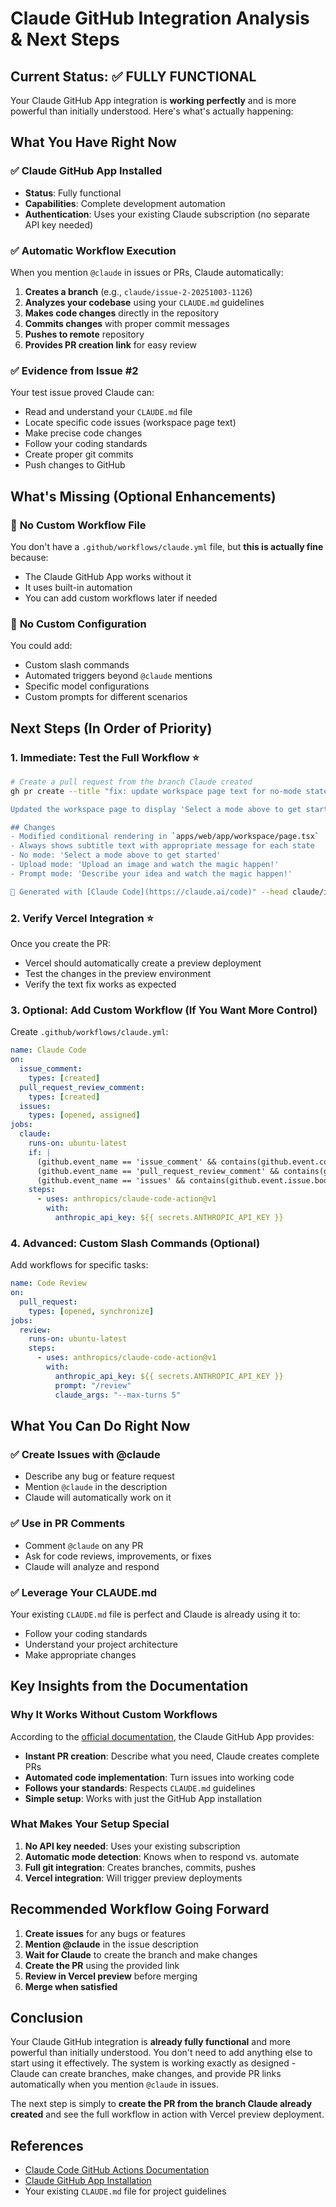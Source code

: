 # Claude GitHub Integration Analysis & Next Steps

## Current Status: ✅ **FULLY FUNCTIONAL**

Your Claude GitHub App integration is **working perfectly** and is more powerful than initially understood. Here's what's actually happening:

## What You Have Right Now

### ✅ **Claude GitHub App Installed**
- **Status**: Fully functional
- **Capabilities**: Complete development automation
- **Authentication**: Uses your existing Claude subscription (no separate API key needed)

### ✅ **Automatic Workflow Execution**
When you mention `@claude` in issues or PRs, Claude automatically:
1. **Creates a branch** (e.g., `claude/issue-2-20251003-1126`)
2. **Analyzes your codebase** using your `CLAUDE.md` guidelines
3. **Makes code changes** directly in the repository
4. **Commits changes** with proper commit messages
5. **Pushes to remote** repository
6. **Provides PR creation link** for easy review

### ✅ **Evidence from Issue #2**
Your test issue proved Claude can:
- Read and understand your `CLAUDE.md` file
- Locate specific code issues (workspace page text)
- Make precise code changes
- Follow your coding standards
- Create proper git commits
- Push changes to GitHub

## What's Missing (Optional Enhancements)

### 🔧 **No Custom Workflow File**
You don't have a `.github/workflows/claude.yml` file, but **this is actually fine** because:
- The Claude GitHub App works without it
- It uses built-in automation
- You can add custom workflows later if needed

### 🔧 **No Custom Configuration**
You could add:
- Custom slash commands
- Automated triggers beyond `@claude` mentions
- Specific model configurations
- Custom prompts for different scenarios

## Next Steps (In Order of Priority)

### 1. **Immediate: Test the Full Workflow** ⭐
```bash
# Create a pull request from the branch Claude created
gh pr create --title "fix: update workspace page text for no-mode state" --body "Fixes #2

Updated the workspace page to display 'Select a mode above to get started' when no mode is selected, instead of showing no text.

## Changes
- Modified conditional rendering in `apps/web/app/workspace/page.tsx`
- Always shows subtitle text with appropriate message for each state
- No mode: 'Select a mode above to get started'
- Upload mode: 'Upload an image and watch the magic happen!'
- Prompt mode: 'Describe your idea and watch the magic happen!'

🤖 Generated with [Claude Code](https://claude.ai/code)" --head claude/issue-2-20251003-1126
```

### 2. **Verify Vercel Integration** ⭐
Once you create the PR:
- Vercel should automatically create a preview deployment
- Test the changes in the preview environment
- Verify the text fix works as expected

### 3. **Optional: Add Custom Workflow** (If You Want More Control)
Create `.github/workflows/claude.yml`:
```yaml
name: Claude Code
on:
  issue_comment:
    types: [created]
  pull_request_review_comment:
    types: [created]
  issues:
    types: [opened, assigned]
jobs:
  claude:
    runs-on: ubuntu-latest
    if: |
      (github.event_name == 'issue_comment' && contains(github.event.comment.body, '@claude')) ||
      (github.event_name == 'pull_request_review_comment' && contains(github.event.comment.body, '@claude')) ||
      (github.event_name == 'issues' && contains(github.event.issue.body, '@claude'))
    steps:
      - uses: anthropics/claude-code-action@v1
        with:
          anthropic_api_key: ${{ secrets.ANTHROPIC_API_KEY }}
```

### 4. **Advanced: Custom Slash Commands** (Optional)
Add workflows for specific tasks:
```yaml
name: Code Review
on:
  pull_request:
    types: [opened, synchronize]
jobs:
  review:
    runs-on: ubuntu-latest
    steps:
      - uses: anthropics/claude-code-action@v1
        with:
          anthropic_api_key: ${{ secrets.ANTHROPIC_API_KEY }}
          prompt: "/review"
          claude_args: "--max-turns 5"
```

## What You Can Do Right Now

### ✅ **Create Issues with @claude**
- Describe any bug or feature request
- Mention `@claude` in the description
- Claude will automatically work on it

### ✅ **Use in PR Comments**
- Comment `@claude` on any PR
- Ask for code reviews, improvements, or fixes
- Claude will analyze and respond

### ✅ **Leverage Your CLAUDE.md**
Your existing `CLAUDE.md` file is perfect and Claude is already using it to:
- Follow your coding standards
- Understand your project architecture
- Make appropriate changes

## Key Insights from the Documentation

### **Why It Works Without Custom Workflows**
According to the [official documentation](https://docs.claude.com/en/docs/claude-code/github-actions), the Claude GitHub App provides:
- **Instant PR creation**: Describe what you need, Claude creates complete PRs
- **Automated code implementation**: Turn issues into working code
- **Follows your standards**: Respects `CLAUDE.md` guidelines
- **Simple setup**: Works with just the GitHub App installation

### **What Makes Your Setup Special**
1. **No API key needed**: Uses your existing subscription
2. **Automatic mode detection**: Knows when to respond vs. automate
3. **Full git integration**: Creates branches, commits, pushes
4. **Vercel integration**: Will trigger preview deployments

## Recommended Workflow Going Forward

1. **Create issues** for any bugs or features
2. **Mention @claude** in the issue description
3. **Wait for Claude** to create the branch and make changes
4. **Create the PR** using the provided link
5. **Review in Vercel preview** before merging
6. **Merge when satisfied**

## Conclusion

Your Claude GitHub integration is **already fully functional** and more powerful than initially understood. You don't need to add anything else to start using it effectively. The system is working exactly as designed - Claude can create branches, make changes, and provide PR links automatically when you mention `@claude` in issues.

The next step is simply to **create the PR from the branch Claude already created** and see the full workflow in action with Vercel preview deployment.

## References

- [Claude Code GitHub Actions Documentation](https://docs.claude.com/en/docs/claude-code/github-actions)
- [Claude GitHub App Installation](https://github.com/apps/claude)
- Your existing `CLAUDE.md` file for project guidelines
